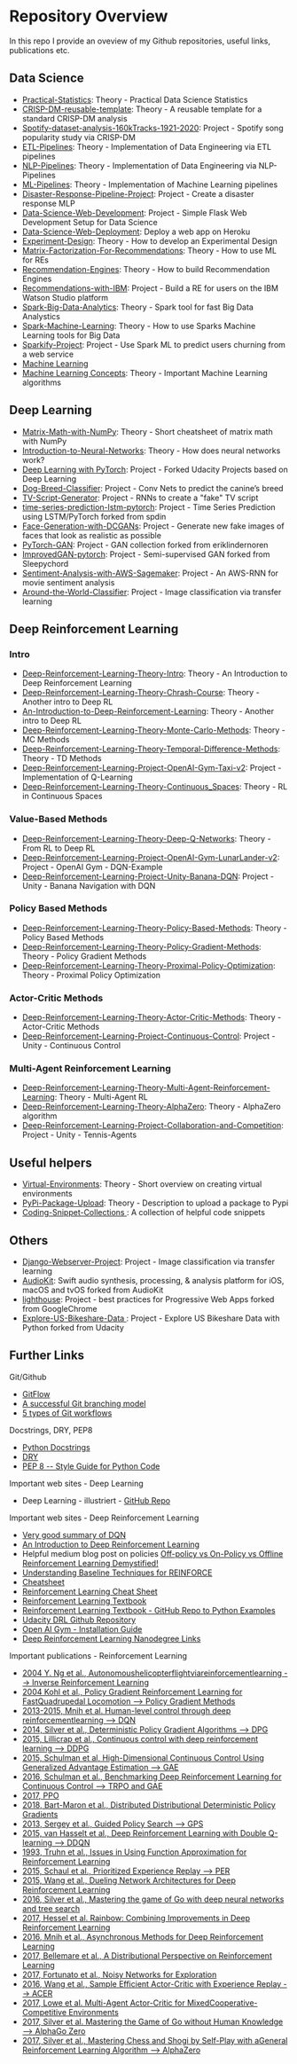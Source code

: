 
[image1]: assets/1.png

# Repository Overview
In this repo I provide an oveview of my Github repositories, useful links, publications etc.

## Data Science
- [Practical-Statistics](https://github.com/ddhartma/Practical-Statistics): Theory - Practical Data Science Statistics 
- [CRISP-DM-reusable-template](https://github.com/ddhartma/CRISP-DM-reusable-template): Theory - A reusable template for a standard CRISP-DM analysis 
- [Spotify-dataset-analysis-160kTracks-1921-2020](https://github.com/ddhartma/Spotify-dataset-analysis-160kTracks-1921-2020):  Project - Spotify song popularity study via CRISP-DM
- [ETL-Pipelines](https://github.com/ddhartma/ETL-Pipelines): Theory - Implementation of Data Engineering via ETL pipelines 
- [NLP-Pipelines](https://github.com/ddhartma/NLP-Pipelines): Theory - Implementation of Data Engineering via NLP-Pipelines 
- [ML-Pipelines](https://github.com/ddhartma/ML-Pipelines): Theory - Implementation of Machine Learning pipelines 
- [Disaster-Response-Pipeline-Project](https://github.com/ddhartma/Disaster-Response-Pipeline-Project): Project - Create a disaster response MLP
- [Data-Science-Web-Development](https://github.com/ddhartma/Data-Science-Web-Development): Project - Simple Flask Web Development Setup for Data Science 
- [Data-Science-Web-Deployment](https://github.com/ddhartma/Data-Science-Web-Deployment): Deploy a web app on Heroku 
- [Experiment-Design](https://github.com/ddhartma/Experiment-Design): Theory - How to develop an Experimental Design
- [Matrix-Factorization-For-Recommendations](https://github.com/ddhartma/Matrix-Factorization-For-Recommendations): Theory - How to use ML for REs 
- [Recommendation-Engines](https://github.com/ddhartma/Recommendation-Engines): Theory - How to build  Recommendation Engines 
- [Recommendations-with-IBM](https://github.com/ddhartma/Recommendations-with-IBM): Project - Build a RE for users on the IBM Watson Studio platform 
- [Spark-Big-Data-Analytics](https://github.com/ddhartma/Spark-Big-Data-Analytics): Theory - Spark tool for fast Big Data Analystics 
- [Spark-Machine-Learning](https://github.com/ddhartma/Spark-Machine-Learning): Theory - How to use Sparks Machine Learning tools for Big Data 
- [Sparkify-Project](https://github.com/ddhartma/Sparkify-Project): Project - Use Spark ML to predict users churning from a web service
- [Machine Learning](#machine_learning)
- [Machine Learning Concepts](https://github.com/ddhartma/Machine-Learning-Concepts): Theory -  Important Machine Learning algorithms 

## Deep Learning
- [Matrix-Math-with-NumPy](https://github.com/ddhartma/Matrix-Math-with-Numpy): Theory - Short cheatsheet of matrix math with NumPy 
- [Introduction-to-Neural-Networks](https://github.com/ddhartma/Introduction-to-Neural-Networks): Theory - How does neural networks work?
- [Deep Learning with PyTorch](https://github.com/ddhartma/deep-learning-v2-pytorch): Project - Forked Udacity Projects based on Deep Learning
- [Dog-Breed-Classifier](https://github.com/ddhartma/Dog-Breed-Classifier): Project - Conv Nets to predict the canine’s breed 
- [TV-Script-Generator](https://github.com/ddhartma/TV-Script-Generator): Project - RNNs to create a "fake" TV script
- [time-series-prediction-lstm-pytorch](https://github.com/ddhartma/time-series-prediction-lstm-pytorch): Project - Time Series Prediction using LSTM/PyTorch forked from spdin
- [Face-Generation-with-DCGANs](https://github.com/ddhartma/Face-Generation-with-DCGANs): Project - Generate new fake images of faces that look as realistic as possible 
- [PyTorch-GAN](https://github.com/ddhartma/PyTorch-GAN): Project - GAN collection forked from eriklindernoren
- [ImprovedGAN-pytorch](https://github.com/ddhartma/ImprovedGAN-pytorch): Project - Semi-supervised GAN forked from Sleepychord
- [Sentiment-Analysis-with-AWS-Sagemaker](https://github.com/ddhartma/Sentiment-Analysis-with-AWS-Sagemaker): Project - An AWS-RNN for movie sentiment analysis 
- [Around-the-World-Classifier](https://github.com/ddhartma/Around-the-World-Classifier): Project - Image classification via transfer learning


## Deep Reinforcement Learning
### Intro 
- [Deep-Reinforcement-Learning-Theory-Intro](https://github.com/ddhartma/Deep-Reinforcement-Learning-Theory-Intro): Theory - An Introduction to Deep Reinforcement Learning 
- [Deep-Reinforcement-Learning-Theory-Chrash-Course](https://medium.com/@nisheed/udacity-deep-reinforcement-learning-project-1-navigation-d16b43793af5): Theory - Another intro to Deep RL
- [An-Introduction-to-Deep-Reinforcement-Learning](https://thomassimonini.medium.com/an-introduction-to-deep-reinforcement-learning-17a565999c0c): Theory - Another intro to Deep RL
- [Deep-Reinforcement-Learning-Theory-Monte-Carlo-Methods](https://github.com/ddhartma/Deep-Reinforcement-Learning-Theory-Monte-Carlo-Methods): Theory - MC Methods 
- [Deep-Reinforcement-Learning-Theory-Temporal-Difference-Methods](https://github.com/ddhartma/Deep-Reinforcement-Learning-Theory-Temporal-Difference-Methods): Theory - TD Methods 
- [Deep-Reinforcement-Learning-Project-OpenAI-Gym-Taxi-v2](https://github.com/ddhartma/Deep-Reinforcement-Learning-Project-OpenAI-Gym-Taxi-v2): Project - Implementation of Q-Learning
- [Deep-Reinforcement-Learning-Theory-Continuous_Spaces](https://github.com/ddhartma/Deep-Reinforcement-Learning-Theory-Continuous_Spaces): Theory - RL in Continuous Spaces 

### Value-Based Methods
- [Deep-Reinforcement-Learning-Theory-Deep-Q-Networks](https://github.com/ddhartma/Deep-Reinforcement-Learning-Theory-Deep-Q-Networks): Theory - From RL to Deep RL 
- [Deep-Reinforcement-Learning-Project-OpenAI-Gym-LunarLander-v2](https://github.com/ddhartma/Deep-Reinforcement-Learning-Project-OpenAI-Gym-LunarLander-v2): Project - OpenAI Gym - DQN-Example
- [Deep-Reinforcement-Learning-Project-Unity-Banana-DQN](https://github.com/ddhartma/Deep-Reinforcement-Learning-Project-Unity-Banana-DQN): Project - Unity - Banana Navigation with DQN 

### Policy Based Methods
- [Deep-Reinforcement-Learning-Theory-Policy-Based-Methods](https://github.com/ddhartma/Deep-Reinforcement-Learning-Theory-Policy-Based-Methods): Theory - Policy Based Methods 
- [Deep-Reinforcement-Learning-Theory-Policy-Gradient-Methods](https://github.com/ddhartma/Deep-Reinforcement-Learning-Theory-Policy-Gradient-Methods): Theory - Policy Gradient Methods 
- [Deep-Reinforcement-Learning-Theory-Proximal-Policy-Optimization](https://github.com/ddhartma/Deep-Reinforcement-Learning-Theory-Proximal-Policy-Optimization): Theory - Proximal Policy Optimization 
### Actor-Critic Methods
- [Deep-Reinforcement-Learning-Theory-Actor-Critic-Methods](https://github.com/ddhartma/Deep-Reinforcement-Learning-Theory-Actor-Critic-Methods): Theory - Actor-Critic Methods 
- [Deep-Reinforcement-Learning-Project-Continuous-Control](https://github.com/ddhartma/Deep-Reinforcement-Learning-Project-Continuous-Control): Project - Unity - Continuous Control 

### Multi-Agent Reinforcement Learning
- [Deep-Reinforcement-Learning-Theory-Multi-Agent-Reinforcement-Learning](https://github.com/ddhartma/Deep-Reinforcement-Learning-Theory-Multi-Agent-Reinforcement-Learning): Theory - Multi-Agent RL 
- [Deep-Reinforcement-Learning-Theory-AlphaZero](https://github.com/ddhartma/Deep-Reinforcement-Learning-Theory-AlphaZero): Theory - AlphaZero algorithm
- [Deep-Reinforcement-Learning-Project-Collaboration-and-Competition](https://github.com/ddhartma/Deep-Reinforcement-Learning-Project-Collaboration-and-Competition): Project - Unity - Tennis-Agents



## Useful helpers
- [Virtual-Environments](https://github.com/ddhartma/Virtual-Environments): Theory - Short overview on creating virtual environments 
- [PyPi-Package-Upload](https://github.com/ddhartma/PyPi-Package-Upload): Theory - Description to upload a package to Pypi 
- [Coding-Snippet-Collections ](https://github.com/ddhartma/Coding-Snippet-Collections): A collection of helpful code snippets 

## Others
- [Django-Webserver-Project](https://github.com/ddhartma/Django-Webserver-Project): Project - Image classification via transfer learning
- [AudioKit](https://github.com/ddhartma/AudioKit): Swift audio synthesis, processing, & analysis platform for iOS, macOS and tvOS forked from AudioKit
- [lighthouse](https://github.com/ddhartma/lighthouse): Project - best practices for Progressive Web Apps forked from GoogleChrome
- [Explore-US-Bikeshare-Data ](): Project - Explore US Bikeshare Data with Python forked from Udacity

## Further Links <a name="Further_Links"></a>
Git/Github
* [GitFlow](https://datasift.github.io/gitflow/IntroducingGitFlow.html)
* [A successful Git branching model](https://nvie.com/posts/a-successful-git-branching-model/)
* [5 types of Git workflows](https://buddy.works/blog/5-types-of-git-workflows)

Docstrings, DRY, PEP8
* [Python Docstrings](https://www.geeksforgeeks.org/python-docstrings/)
* [DRY](https://www.youtube.com/watch?v=IGH4-ZhfVDk)
* [PEP 8 -- Style Guide for Python Code](https://www.python.org/dev/peps/pep-0008/)

Important web sites - Deep Learning
* Deep Learning - illustriert - [GitHub Repo](https://github.com/the-deep-learners/deep-learning-illustrated)

Important web sites - Deep Reinforcement Learning
* [Very good summary of DQN](https://medium.com/@nisheed/udacity-deep-reinforcement-learning-project-1-navigation-d16b43793af5)
* [An Introduction to Deep Reinforcement Learning](https://thomassimonini.medium.com/an-introduction-to-deep-reinforcement-learning-17a565999c0c)
* Helpful medium blog post on policies [Off-policy vs On-Policy vs Offline Reinforcement Learning Demystified!](https://kowshikchilamkurthy.medium.com/off-policy-vs-on-policy-vs-offline-reinforcement-learning-demystified-f7f87e275b48)
* [Understanding Baseline Techniques for REINFORCE](https://medium.com/@fork.tree.ai/understanding-baseline-techniques-for-reinforce-53a1e2279b57)
* [Cheatsheet](https://raw.githubusercontent.com/udacity/deep-reinforcement-learning/master/cheatsheet/cheatsheet.pdf)
* [Reinforcement Learning Cheat Sheet](https://towardsdatascience.com/reinforcement-learning-cheat-sheet-2f9453df7651)
* [Reinforcement Learning Textbook](https://s3-us-west-1.amazonaws.com/udacity-drlnd/bookdraft2018.pdf)
* [Reinforcement Learning Textbook - GitHub Repo to Python Examples](https://github.com/ShangtongZhang/reinforcement-learning-an-introduction)
* [Udacity DRL Github Repository](https://github.com/udacity/deep-reinforcement-learning)
* [Open AI Gym - Installation Guide](https://github.com/openai/gym#installation)
* [Deep Reinforcement Learning Nanodegree Links](https://docs.google.com/spreadsheets/d/19jUvEO82qt3itGP3mXRmaoMbVOyE6bLOp5_QwqITzaM/edit#gid=0)

Important publications - Reinforcement Learning
* [2004 Y. Ng et al., Autonomoushelicopterflightviareinforcementlearning --> Inverse Reinforcement Learning](https://people.eecs.berkeley.edu/~jordan/papers/ng-etal03.pdf)
* [2004 Kohl et al., Policy Gradient Reinforcement Learning for FastQuadrupedal Locomotion --> Policy Gradient Methods](https://www.cs.utexas.edu/~pstone/Papers/bib2html-links/icra04.pdf)
* [2013-2015, Mnih et al. Human-level control through deep reinforcementlearning --> DQN](https://storage.googleapis.com/deepmind-media/dqn/DQNNaturePaper.pdf)
* [2014, Silver et al., Deterministic Policy Gradient Algorithms --> DPG](http://proceedings.mlr.press/v32/silver14.html)
* [2015, Lillicrap et al., Continuous control with deep reinforcement learning --> DDPG](https://arxiv.org/abs/1509.02971)
* [2015, Schulman et al, High-Dimensional Continuous Control Using Generalized Advantage Estimation --> GAE](https://arxiv.org/abs/1506.02438)
* [2016, Schulman et al., Benchmarking Deep Reinforcement Learning for Continuous Control --> TRPO and GAE](https://arxiv.org/abs/1604.06778)
* [2017, PPO](https://openai.com/blog/openai-baselines-ppo/)
* [2018, Bart-Maron et al., Distributed Distributional Deterministic Policy Gradients](https://openreview.net/forum?id=SyZipzbCb)
* [2013, Sergey et al., Guided Policy Search --> GPS](https://graphics.stanford.edu/projects/gpspaper/gps_full.pdf)
* [2015, van Hasselt et al., Deep Reinforcement Learning with Double Q-learning --> DDQN](https://arxiv.org/abs/1509.06461)
* [1993, Truhn et al., Issues in Using Function Approximation for Reinforcement Learning](https://www.ri.cmu.edu/pub_files/pub1/thrun_sebastian_1993_1/thrun_sebastian_1993_1.pdf)
* [2015, Schaul et al., Prioritized Experience Replay --> PER](https://arxiv.org/abs/1511.05952)
* [2015, Wang et al., Dueling Network Architectures for Deep Reinforcement Learning](https://arxiv.org/abs/1511.06581)
* [2016, Silver et al., Mastering the game of Go with deep neural networks and tree search](https://www.researchgate.net/publication/292074166_Mastering_the_game_of_Go_with_deep_neural_networks_and_tree_search)
* [2017, Hessel et al. Rainbow: Combining Improvements in Deep Reinforcement Learning](https://arxiv.org/abs/1710.02298)
* [2016, Mnih et al., Asynchronous Methods for Deep Reinforcement Learning](https://arxiv.org/abs/1602.01783)
* [2017, Bellemare et al., A Distributional Perspective on Reinforcement Learning](https://arxiv.org/abs/1707.06887)
* [2017, Fortunato et al., Noisy Networks for Exploration](https://arxiv.org/abs/1706.10295)
* [2016, Wang et al., Sample Efficient Actor-Critic with Experience Replay --> ACER](https://arxiv.org/abs/1611.01224)
* [2017, Lowe et al. Multi-Agent Actor-Critic for MixedCooperative-Competitive Environments](https://papers.nips.cc/paper/2017/file/68a9750337a418a86fe06c1991a1d64c-Paper.pdf)
* [2017, Silver et al. Mastering the Game of Go without Human Knowledge --> AlphaGo Zero](https://discovery.ucl.ac.uk/id/eprint/10045895/1/agz_unformatted_nature.pdf)
* [2017, Silver et al., Mastering Chess and Shogi by Self-Play with aGeneral Reinforcement Learning Algorithm --> AlphaZero](https://arxiv.org/pdf/1712.01815.pdf)
